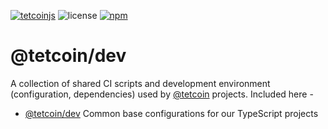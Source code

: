 [![tetcoinjs](https://img.shields.io/badge/tetcoinjs-orange?style=flat-square)](https://tetcoin.js.org)
![license](https://img.shields.io/badge/License-Apache%202.0-blue?logo=apache&style=flat-square)
[![npm](https://img.shields.io/npm/v/@tetcoin/dev?logo=npm&style=flat-square)](https://www.npmjs.com/package/@tetcoin/dev)

# @tetcoin/dev

A collection of shared CI scripts and development environment (configuration, dependencies) used by [@tetcoin](https://tetcoin.js.org) projects. Included here -

- [@tetcoin/dev](packages/dev/) Common base configurations for our TypeScript projects
